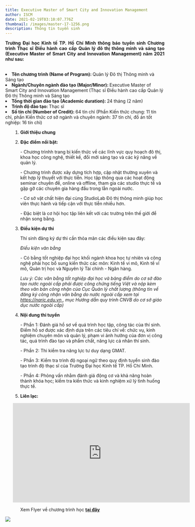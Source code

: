 ```yaml
---
title: Executive Master of Smart City and Innovation Management
author: ISCM
date: 2021-02-19T03:10:07.776Z
thumbnail: /images/master-17-1256.png
description: Thông tin tuyển sinh
---
```

<p align="justify"> 
<b>Trường Đại học Kinh tế TP. Hồ Chí Minh thông báo tuyển sinh Chương trình Thạc sĩ Điều hành cao cấp Quản lý đô thị thông minh và sáng tạo (Executive Master of Smart City and Innovation Management) năm 2021 như sau: </b></p>

<br>

<li><strong>Tên chương trình (Name of Program): </strong> Quản lý Đô thị Thông minh và Sáng tạo </li>

<li> <strong> Ngành/Chuyên ngành đào tạo (Major/Minor): </strong> Executive Master of Smart City and Innovation Management (Thạc sĩ Điều hành cao cấp Quản lý Đô thị Thông minh và Sáng tạo</li>

<li><strong>Tổng thời gian đào tạo (Academic duration): </strong> 24 tháng (2 năm) </li>

<li><strong>Trình độ đào tạo: </strong> Thạc sĩ </li>

<li><strong>Số tín chỉ (Number of Credit): </strong> 64 tín chỉ (Phần Kiến thức chung: 11 tín chỉ, phần Kiến thức cơ sở ngành và chuyên ngành: 37 tín chỉ, đồ án tốt nghiệp: 16 tín chỉ) </li>

<p>

<ol>

1. <strong> Giới thiệu chung</strong>
2. <strong> Đặc điểm nổi bật:  </strong>

   \- Chương trìnhh trang bị kiến thức về các lĩnh vực quy hoạch đô thị, khoa học công nghệ, thiết kế, đổi mới sáng tạo và các kỹ năng về quản lý. 

   \- Chương trình được xây dựng tích hợp, cập nhật thường xuyên và kết hợp lý thuyết với thực tiễn. Học tập thông qua các hoạt động seminar chuyên đề, online và offline, tham gia các studio thực tế và gặp gỡ các chuyên gia hàng đầu trong lẫn ngoài nước. 

   \- Cơ sở vật chất hiện đại cùng StudioLab Đô thị thông minh giúp học viên thực hành và tiếp cận với thực tiễn nhiều hơn. 

   \- Đặc biệt là cơ hội học tập liên kết với các trường trên thế giới để nhận song bằng.
3. <strong>Điều kiện dự thi</strong>

   Thí sinh đăng ký dự thi cần thỏa mãn các điều kiện sau đây:

   <i> Điều kiện văn bằng </i>

   \- Có bằng tốt nghiệp đại học khối ngành khoa học tự nhiên và công nghệ phải học bổ sung kiến thức các môn: Kinh tế vi mô, Kinh tế vĩ mô, Quản trị học và Nguyên lý Tài chính - Ngân hàng. 

   <p><i> Lưu ý: Các văn bằng tốt nghiệp đại học và bảng điểm do cơ sở đào tạo nước ngoài cấp phải được công chứng tiếng Việt và nộp kèm theo văn bản công nhận của Cục Quản lý chất lượng (thông tin về đăng ký công nhận văn bằng do nước ngoài cấp xem tại <a href="https://naric.edu.vn">https://naric.edu.vn </a>, mục Hướng dẫn quy trình CNVB do cơ sở giáo dục nước ngoài cấp) </i></p>
4. <strong>Nội dung thi tuyển</strong>

   \- Phần 1: Đánh giá hồ sơ về quá trình học tập, công tác của thí sinh. Điểm hồ sơ được xác định dựa trên các tiêu chí về: chức vụ, kinh nghiệm chuyên môn và quản lý, phạm vi ảnh hưởng của đơn vị công tác, quá trình đào tạo và phẩm chất, năng lực cá nhân thí sinh.

   \- Phần 2: Thi kiểm tra năng lực tư duy dạng GMAT.

   \- Phần 3: Kiểm tra trình độ ngoại ngữ theo quy định tuyển sinh đào tạo trình độ thạc sĩ của Trường Đại học Kinh tế TP. Hồ Chí Minh.

   \- Phần 4: Phỏng vấn nhằm đánh giá động cơ và khả năng hoàn thành khóa học; kiểm tra kiến thức và kinh nghiệm xử lý tình huống thực tế.
5. <strong> Liên lạc:</strong> <dl>

<iframe width="560" height="315" src="https://www.youtube.com/embed/NrtYcJBrxaU" frameborder="0" allow="accelerometer; autoplay; clipboard-write; encrypted-media; gyroscope; picture-in-picture" allowfullscreen></iframe> <dl>

<ul><p>Xem Flyer về chương trình học <strong><a href="https://drive.google.com/file/d/1WAMo2-c-CvR1InQlmyy1cRGHwnzGzPW-/view?usp=sharing"> tại đây</a></strong></p>

</ol> 
</p>

![](/images/background-notext-copy.jpg)